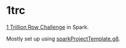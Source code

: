 # 1trc

[1 Trillion Row Challenge](https://github.com/coiled/1trc) in Spark.

Mostly set up using [sparkProjectTemplate.g8](https://github.com/holdenk/sparkProjectTemplate.g8).
